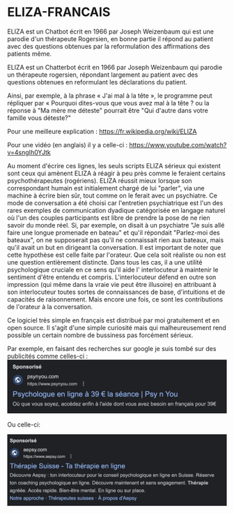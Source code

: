 # ELIZA-FRANCAIS
ELIZA est un Chatbot écrit en 1966 par Joseph Weizenbaum qui est une parodie d'un thérapeute Rogersien, en bonne partie il répond au patient avec des questions obtenues par la reformulation des affirmations des patients même.

ELIZA est un Chatterbot écrit en 1966 par Joseph Weizenbaum qui parodie un thérapeute rogersien, répondant largement au patient avec des questions obtenues en reformulant les déclarations du patient.

Ainsi, par exemple, à la phrase « J'ai mal à la tête », le programme peut répliquer par « Pourquoi dites-vous que vous avez mal à la tête ? ou la réponse à "Ma mère me déteste" pourrait être "Qui d'autre dans votre famille vous déteste?"

Pour une meilleure explication : https://fr.wikipedia.org/wiki/ELIZA

Pour une vidéo (en anglais) il y a celle-ci : https://www.youtube.com/watch?v=4sngIh0YJtk

Au moment d'écrire ces lignes, les seuls scripts ELIZA sérieux qui existent sont ceux qui amènent ELIZA à réagir à peu près comme le feraient certains psychothérapeutes (rogériens). ELIZA réussit mieux lorsque son correspondant humain est initialement chargé de lui "parler", via une machine à écrire bien sûr, tout comme on le ferait avec un psychiatre. Ce mode de conversation a été choisi car l'entretien psychiatrique est l'un des rares exemples de communication dyadique catégorisée en langage naturel où l'un des couples participants est libre de prendre la pose de ne rien savoir du monde réel. Si, par exemple, on disait à un psychiatre "Je suis allé faire une longue promenade en bateau" et qu'il répondait "Parlez-moi des bateaux", on ne supposerait pas qu'il ne connaissait rien aux bateaux, mais qu'il avait un but en dirigeant la conversation. Il est important de noter que cette hypothèse est celle faite par l'orateur. Que cela soit réaliste ou non est une question entièrement distincte. Dans tous les cas, il a une utilité psychologique cruciale en ce sens qu'il aide l' interlocuteur à maintenir le sentiment d'être entendu et compris. L'interlocuteur défend en outre son impression (qui même dans la vraie vie peut être illusoire) en attribuant à son interlocuteur toutes sortes de connaissances de base, d'intuitions et de capacités de raisonnement. Mais encore une fois, ce sont les contributions de l'orateur à la conversation.

Ce logiciel très simple en français est distribué par moi gratuitement et en open source. Il s'agit d'une simple curiosité mais qui malheureusement rend possible un certain nombre de bussiness pas forcément sérieux.

Par exemple, en faisant des recherches sur google je suis tombé sur des publicités comme celles-ci :
![alt text](https://github.com/inRetis/ELIZA-FRANCAIS/blob/main/therapie1.jpg?raw=true)

Ou celle-ci:

![alt text](https://github.com/inRetis/ELIZA-FRANCAIS/blob/main/therapie2.jpg?raw=true)
